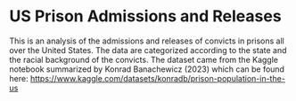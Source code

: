 # US Prison Admissions and Releases

This is an analysis of the admissions and releases of convicts in prisons all over the United States. The data are categorized according to the state and the racial background of the convicts. The dataset came from the Kaggle notebook summarized by Konrad Banachewicz (2023) which can be found here: https://www.kaggle.com/datasets/konradb/prison-population-in-the-us
